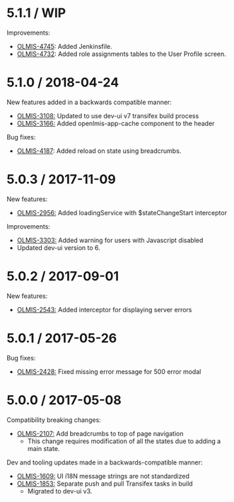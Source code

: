 5.1.1 / WIP
===========

Improvements:
* [OLMIS-4745](https://openlmis.atlassian.net/browse/OLMIS-4745): Added Jenkinsfile.
* [OLMIS-4732](https://openlmis.atlassian.net/browse/OLMIS-4732): Added role assignments tables to the User Profile screen.

5.1.0 / 2018-04-24
==================

New features added in a backwards compatible manner:
* [OLMIS-3108:](https://openlmis.atlassian.net/browse/OLMIS-3108) Updated to use dev-ui v7 transifex build process
* [OLMIS-3166:](https://openlmis.atlassian.net/browse/OLMIS-3166) Added openlmis-app-cache component to the header

Bug fixes:
* [OLMIS-4187](https://openlmis.atlassian.net/browse/OLMIS-4187): Added reload on state using breadcrumbs.

5.0.3 / 2017-11-09
======================

New features:
* [OLMIS-2956:](https://openlmis.atlassian.net/browse/OLMIS-2956) Added loadingService with $stateChangeStart interceptor

Improvements:
* [OLMIS-3303:](https://openlmis.atlassian.net/browse/OLMIS-3303) Added warning for users with Javascript disabled
* Updated dev-ui version to 6.

5.0.2 / 2017-09-01
==================

New features:
* [OLMIS-2543:](https://openlmis.atlassian.net/browse/OLMIS-2543) Added interceptor for displaying
server errors

5.0.1 / 2017-05-26
==================

Bug fixes:
* [OLMIS-2428:](https://openlmis.atlassian.net/browse/OLMIS-2428) Fixed missing error message for 500 error modal

5.0.0 / 2017-05-08
==================

Compatibility breaking changes:

* [OLMIS-2107:](https://openlmis.atlassian.net/browse/OLMIS-2107) Add breadcrumbs to top of page navigation
  * This change requires modification of all the states due to adding a main state.

Dev and tooling updates made in a backwards-compatible manner:

* [OLMIS-1609:](https://openlmis.atlassian.net/browse/OLMIS-1609) UI i18N message strings are not standardized
* [OLMIS-1853:](https://openlmis.atlassian.net/browse/OLMIS-1853) Separate push and pull Transifex tasks in build
  * Migrated to dev-ui v3.
